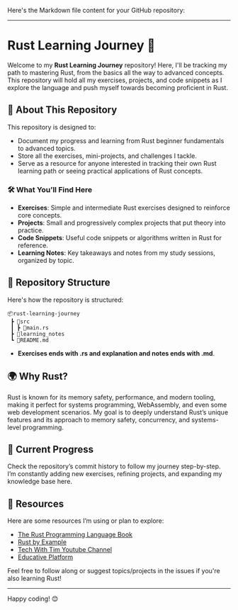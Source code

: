 Here's the Markdown file content for your GitHub repository:

---

# Rust Learning Journey 🚀

Welcome to my **Rust Learning Journey** repository! Here, I'll be tracking my path to mastering Rust, from the basics all the way to advanced concepts. This repository will hold all my exercises, projects, and code snippets as I explore the language and push myself towards becoming proficient in Rust.

## 🌱 About This Repository

This repository is designed to:
- Document my progress and learning from Rust beginner fundamentals to advanced topics.
- Store all the exercises, mini-projects, and challenges I tackle.
- Serve as a resource for anyone interested in tracking their own Rust learning path or seeing practical applications of Rust concepts.

### 🛠️ What You’ll Find Here

- **Exercises**: Simple and intermediate Rust exercises designed to reinforce core concepts.
- **Projects**: Small and progressively complex projects that put theory into practice.
- **Code Snippets**: Useful code snippets or algorithms written in Rust for reference.
- **Learning Notes**: Key takeaways and notes from my study sessions, organized by topic.

## 📝 Repository Structure

Here's how the repository is structured:

```plaintext
📦rust-learning-journey
 ┣ 📂src
 ┃ ┣ 📜main.rs
 ┣ 📂learning_notes
 ┗ 📜README.md
```

- **Exercises ends with .rs and explanation and notes ends with .md**.

## 🌍 Why Rust?

Rust is known for its memory safety, performance, and modern tooling, making it perfect for systems programming, WebAssembly, and even some web development scenarios. My goal is to deeply understand Rust’s unique features and its approach to memory safety, concurrency, and systems-level programming.

## 🚧 Current Progress

Check the repository’s commit history to follow my journey step-by-step. I’m constantly adding new exercises, refining projects, and expanding my knowledge base here. 

## 🔗 Resources

Here are some resources I’m using or plan to explore:

- [The Rust Programming Language Book](https://doc.rust-lang.org/book/)
- [Rust by Example](https://doc.rust-lang.org/rust-by-example/)
- [Tech With Tim Youtube Channel](https://www.youtube.com/@TechWithTim)
- [Educative Platform](https://www.educative.io/courses/learn-rust-from-scratch)

Feel free to follow along or suggest topics/projects in the issues if you're also learning Rust!

---

Happy coding! 😊
